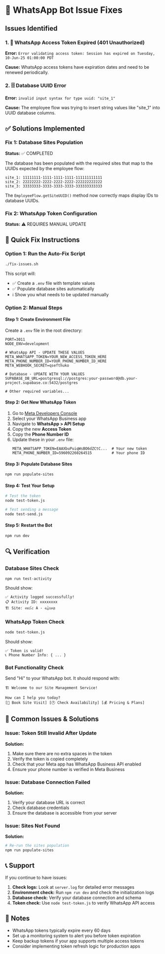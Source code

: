 # 🔧 WhatsApp Bot Issue Fixes

## Issues Identified

### 1. 🚨 WhatsApp Access Token Expired (401 Unauthorized)

**Error:** `Error validating access token: Session has expired on Tuesday, 10-Jun-25 01:00:00 PDT`

**Cause:** WhatsApp access tokens have expiration dates and need to be renewed periodically.

### 2. 🗄️ Database UUID Error

**Error:** `invalid input syntax for type uuid: "site_1"`

**Cause:** The employee flow was trying to insert string values like "site_1" into UUID database columns.

## ✅ Solutions Implemented

### Fix 1: Database Sites Population

**Status:** ✅ COMPLETED

The database has been populated with the required sites that map to the UUIDs expected by the employee flow:

```
site_1: 11111111-1111-1111-1111-111111111111
site_2: 22222222-2222-2222-2222-222222222222  
site_3: 33333333-3333-3333-3333-333333333333
```

The `EmployeeFlow.getSiteUUID()` method now correctly maps display IDs to database UUIDs.

### Fix 2: WhatsApp Token Configuration

**Status:** ⚠️ REQUIRES MANUAL UPDATE

## 🚀 Quick Fix Instructions

### Option 1: Run the Auto-Fix Script

```bash
./fix-issues.sh
```

This script will:
- ✅ Create a `.env` file with template values
- ✅ Populate database sites automatically
- ℹ️ Show you what needs to be updated manually

### Option 2: Manual Steps

#### Step 1: Create Environment File

Create a `.env` file in the root directory:

```env
PORT=3011
NODE_ENV=development

# WhatsApp API - UPDATE THESE VALUES
META_WHATSAPP_TOKEN=YOUR_NEW_ACCESS_TOKEN_HERE
META_PHONE_NUMBER_ID=YOUR_PHONE_NUMBER_ID_HERE
META_WEBHOOK_SECRET=qsefthuko

# Database - UPDATE WITH YOUR VALUES
SUPABASE_DB_URL=postgresql://postgres:your-password@db.your-project.supabase.co:5432/postgres

# Other required variables...
```

#### Step 2: Get New WhatsApp Token

1. Go to [Meta Developers Console](https://developers.facebook.com/)
2. Select your WhatsApp Business app
3. Navigate to **WhatsApp > API Setup**
4. Copy the new **Access Token**
5. Copy the **Phone Number ID**
6. Update these in your `.env` file:
   ```env
   META_WHATSAPP_TOKEN=EAAXbuPuiqWsBO6dZCtC...  # Your new token
   META_PHONE_NUMBER_ID=596092260264515         # Your phone ID
   ```

#### Step 3: Populate Database Sites

```bash
npm run populate-sites
```

#### Step 4: Test Your Setup

```bash
# Test the token
node test-token.js

# Test sending a message
node test-send.js
```

#### Step 5: Restart the Bot

```bash
npm run dev
```

## 🔍 Verification

### Database Sites Check

```bash
npm run test-activity
```

Should show:
```
✅ Activity logged successfully!
📋 Activity ID: xxxxxxxx
🏗️ Site: સાઈટ A - રહેઠાણ
```

### WhatsApp Token Check

```bash
node test-token.js
```

Should show:
```
✅ Token is valid!
📞 Phone Number Info: { ... }
```

### Bot Functionality Check

Send "Hi" to your WhatsApp bot. It should respond with:
```
🏗️ Welcome to our Site Management Service!

How can I help you today?
[📅 Book Site Visit] [🕐 Check Availability] [💰 Pricing & Plans]
```

## 🚨 Common Issues & Solutions

### Issue: Token Still Invalid After Update

**Solution:**
1. Make sure there are no extra spaces in the token
2. Verify the token is copied completely
3. Check that your Meta app has WhatsApp Business API enabled
4. Ensure your phone number is verified in Meta Business

### Issue: Database Connection Failed

**Solution:**
1. Verify your database URL is correct
2. Check database credentials
3. Ensure the database is accessible from your server

### Issue: Sites Not Found

**Solution:**
```bash
# Re-run the sites population
npm run populate-sites
```

## 📞 Support

If you continue to have issues:

1. **Check logs:** Look at `server.log` for detailed error messages
2. **Environment check:** Run `npm run dev` and check the initialization logs
3. **Database check:** Verify your database connection and schema
4. **Token check:** Use `node test-token.js` to verify WhatsApp API access

## 📝 Notes

- WhatsApp tokens typically expire every 60 days
- Set up a monitoring system to alert you before token expiration
- Keep backup tokens if your app supports multiple access tokens
- Consider implementing token refresh logic for production apps 